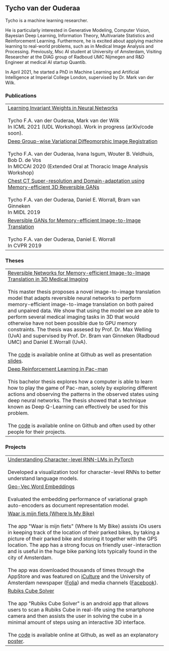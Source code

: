 ## Tycho van der Ouderaa
Tycho is a machine learning researcher.

He is particularly interested in Generative Modeling, Computer Vision, Bayesian Deep Learning, Information Theory, Multivariate Statistics and Reinforcement Learning. Furthermore, he is excited about applying machine learning to real-world problems, such as in Medical Image Analysis and Processing. Previously, Msc AI student at University of Amsterdam, Visiting Researcher at the DIAG group of Radboud UMC Nijmegen and R&D Engineer at medical AI startup Quantib.

In April 2021, he started a PhD in Machine Learning and Artificial Intelligence at Imperial College London, supervised by Dr. Mark van der Wilk.

### Publications

<table style="width:100%">

<tr>
<td>
<a href="http://www.gatsby.ucl.ac.uk/~balaji/udl2021/accepted-papers/UDL2021-paper-077.pdf">Learning Invariant Weights in Neural Networks</a><br/>
<br>
Tycho F.A. van der Ouderaa, Mark van der Wilk<br>
In ICML 2021 (UDL Workshop). Work in progress (arXiv/code soon).
</td></tr>
  
<tr>
<!--
<td>
<img align="left" src="https://raw.githubusercontent.com/tychovdo/tychovdo.github.io/master/logo_lungs.png" width="100">
</td>
-->
<td>
  <a href="https://arxiv.org/abs/2010.00231">Deep Group-wise Variational Diffeomorphic Image Registration</a><br/>
<br>
Tycho F.A. van der Ouderaa, Ivana Isgum, Wouter B. Veldhuis, Bob D. de Vos<br>
In MICCAI 2020 (Extended Oral at Thoracic Image Analysis Workshop)
</td></tr>

<tr>
<!--
<td>
<img align="left" src="https://raw.githubusercontent.com/tychovdo/tychovdo.github.io/master/logo_lungs.png" width="100">
</td>
-->
<td>
<a href="https://tychovdo.github.io/RevGAN/midl/">Chest CT Super-resolution and Domain-adaptation using Memory-efficient 3D Reversible GANs</a><br/>
<br>
Tycho F.A. van der Ouderaa, Daniel E. Worrall, Bram van Ginneken<br>
In MIDL 2019
</td></tr>

<tr>
<!--
<td>
<img align="left" src="https://raw.githubusercontent.com/tychovdo/tychovdo.github.io/master/logo_revgan.png" width="100">
</td>
-->
<td>
<a href="https://tychovdo.github.io/RevGAN/">Reversible GANs for Memory-efficient Image-to-Image Translation</a><br>
<br>
Tycho F.A. van der Ouderaa, Daniel E. Worrall<br>
In CVPR 2019
</td></tr>

</table>

### Theses

<table style="width:100%">


<tr>
<!--
<td>
<img align="left" src="https://raw.githubusercontent.com/tychovdo/tychovdo.github.io/master/logo_reverse.png" width="100">
</td>
-->
<td>
<a href="http://www.scriptiesonline.uba.uva.nl/document/669368">Reversible Networks for Memory-efficient Image-to-Image Translation in 3D Medical Imaging</a><br>
<br>
This master thesis proposes a novel image-to-image translation model that adapts reversible neural networks to perform memory-efficient image-to-image translation on both paired and unpaired data. We show that using the model we are able to perform several medical imaging tasks in 3D that would otherwise have not been possible due to GPU memory constraints. The thesis was assesed by Prof. Dr. Max Welling (UvA) and supervised by Prof. Dr. Bram van Ginneken (Radboud UMC) and Daniel E.Worrall (UvA).<br>
<br>
The <a href="https://github.com/tychovdo/RevGAN">code</a> is available online at Github as well as presentation <a href="https://docs.google.com/presentation/d/1DQJpg0q4x753C2n1GXick-xU2egxLqiEGup7QqG58Rw/edit?usp=sharing">slides</a>.
</td>
</tr>

<tr>
<!--
<td>
<img align="left" src="https://raw.githubusercontent.com/tychovdo/tychovdo.github.io/master/logo_pacman.png" width="100">
</td>
-->
<td>
<a href="https://esc.fnwi.uva.nl/thesis/centraal/files/f323981448.pdf">Deep Reinforcement Learning in Pac-man</a><br>
<br>
This bachelor thesis explores how a computer is able to learn how to play the game of Pac-man, solely by exploring different actions and observing the patterns in the observed states using deep neural networks. The thesis showed that a technique known as Deep Q-Learning can effectively be used for this problem.<br>
<br>
The <a href="https://github.com/tychovdo/PacmanDQN">code</a> is available online on Github and often used by other people for their projects.
</td></tr>

</table>


### Projects

<table style="width:100%">
  
<tr>
<!--
<td>
<img align="left" src="https://raw.githubusercontent.com/tychovdo/tychovdo.github.io/master/logo_text.png" width="100">
</td>
-->
<td>
<a href="https://github.com/tychovdo/Char-RNN-Understanding">Understanding Character-level RNN-LMs in PyTorch</a><br>
<br>
Developed a visualization tool for character-level RNNs to better understand language models.
</td>
</tr>

<tr>
<!--<td>
<img align="left" src="https://raw.githubusercontent.com/tychovdo/tychovdo.github.io/master/logo_geovec.png" width="100">
</td>-->
  <td>
<a href="https://github.com/tychovdo/Geo-Vec">Geo-Vec Word Embeddings</a><br>
<br>
Evaluated the embedding performance of variational graph auto-encoders as document representation model.
</td></tr>

<tr>
  <!--<td>
<img align="left" src="https://raw.githubusercontent.com/tychovdo/tychovdo.github.io/master/logo_bike.png" width="100">
</td>-->
  <td>
<a href="https://www.iculture.nl/nieuws/waar-is-mijn-fiets-terugvinden-iphone-app/">Waar is mijn fiets (Where Is My Bike)</a><br>
<br>
The app "Waar is mijn fiets" (Where Is My Bike) assists iOs users in keeping track of the location of their parked bikes, by taking a picture of their parked bike and storing it together with the GPS location. The app has a strong focus on friendly user-interaction and is useful in the huge bike parking lots typically found in the city of Amsterdam.<br>
<br>
The app was downloaded thousands of times through the AppStore and was featured on <a href="https://www.iculture.nl/nieuws/waar-is-mijn-fiets-terugvinden-iphone-app/">iCulture</a> and the University of Amsterdam newspaper (<a href="https://www.folia.nl/actueel/95821/nooit-meer-zoeken-naar-je-fiets?fbclid=IwAR0F6niXxk1MGtyFLjYisOp5Z6p-cqeQutkRHsVEAJ6FOc-1zMddDpHY02g">Folia</a>) and media channels (<a href="https://www.facebook.com/UniversityofAmsterdam/posts/handig-uva-student-tycho-van-der-ouderaa-lanceerde-vorige-week-zijn-gratis-app-w/1052875591390226/">Facebook</a>).

</td></tr>

<tr><!--
<td>
<img align="left" src="https://raw.githubusercontent.com/tychovdo/tychovdo.github.io/master/logo_rubiks.PNG" width="100">
</td>-->
  <td>
<a href="http://maicotimmerman.github.io/RubiksCube/static/RubiksCubePoster.png">Rubiks Cube Solver</a><br>
<br>
The app "Rubiks Cube Solver"​ is an android app that allows users to scan a Rubiks Cube in real-life using the smartphone camera and then assists the user in solving the cube in a minimal amount of steps using an interactive 3D interface.<br>
<br>
The <a href="http://maicotimmerman.github.io/RubiksCube/">code</a> is available online at Github, as well as an explanatory 
<a href="http://maicotimmerman.github.io/RubiksCube/static/RubiksCubePoster.png">poster</a>.
</td></tr>

</table>
